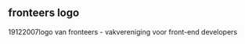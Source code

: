 <article><h1>fronteers logo</h1><time><span class="day">19</span><span class="month">12</span><span class="year">2007</span></time>logo van fronteers - vakvereniging voor front-end developers</article>